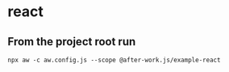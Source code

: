 # react

## From the project root run

```shell
npx aw -c aw.config.js --scope @after-work.js/example-react
```
